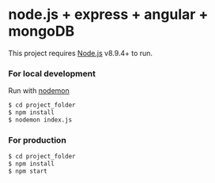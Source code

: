 # node.js + express + angular  + mongoDB

This project requires [Node.js](https://nodejs.org/) v8.9.4+ to run. 


### For local development

Run with [nodemon](https://nodemon.io/)
```sh
$ cd project_folder
$ npm install
$ nodemon index.js
```

### For production

```sh
$ cd project_folder
$ npm install
$ npm start
```

